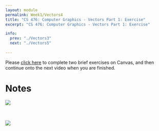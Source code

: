 ```yaml
---
layout: module
permalink: Week1/Vectors4
title: "CS 476: Computer Graphics - Vectors Part 1: Exercise"
excerpt: "CS 476: Computer Graphics - Vectors Part 1: Exercise"

info:
  prev: "./Vectors3"
  next: "./Vectors5"
  
---
```


Please <a href = "https://ursinus.instructure.com/courses/18079/quizzes/26841" target="_blank">click here</a> to complete two brief exercises on Canvas, and then continue onto the next video when you are finished.

<h1>Notes</h1>
<img src = "../images/Unit1/EuclideanVectors1.svg">

<BR><BR>
<img src = "../images/Unit1/EuclideanVectors2.svg">
